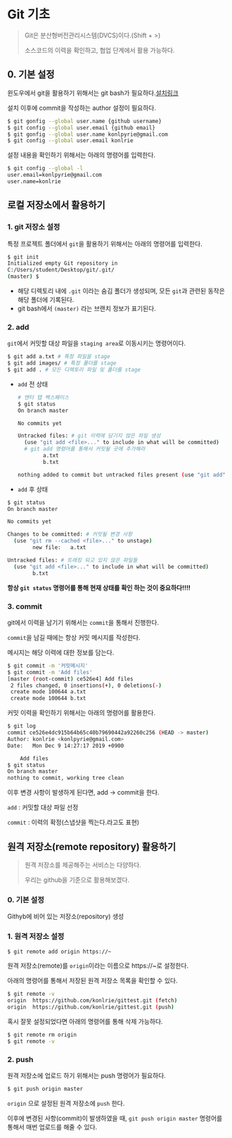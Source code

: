 # Git 기초

> Git은 분산형버전관리시스템(DVCS)이다.(Shift + >)
>
> 소스코드의 이력을 확인하고, 협업 단계에서 활용 가능하다.

## 0. 기본 설정

윈도우에서 git을 활용하기 위해서는 git bash가 필요하다.[설치링크](https://gitforwindows.org/)

설치 이후에 commit을 작성하는 author 설정이 필요하다.

```bash
$ git gonfig --global user.name {github username}
$ git config --global user.email {github email}
$ git gonfig --global user.name konlpyrie@gmail.com
$ git config --global user.email konlrie
```

설정 내용을 확인하기 위해서는 아래의 명령어를 입력한다.

```bash
$ git config --global -l
user.email=konlpyrie@gmail.com
user.name=konlrie
```

## 로컬 저장소에서 활용하기

### 1. git 저장소 설정

특정 프로젝트 폴더에서 `git`을 활용하기 위해서는 아래의 명령어를 입력한다.

```bash
$ git init
Initialized empty Git repository in
C:/Users/student/Desktop/git/.git/
(master) $
```

* 해당 디렉토리 내에 `.git` 이라는 숨김 폴더가 생성되며, 모든 `git`과 관련된 동작은 해당 폴더에 기록된다.
* git bash에서 `(master)` 라는 브랜치 정보가 표기된다.

### 2. add

`git`에서 커밋할 대상 파일을 `staging area`로 이동시키는 명령어이다.

```bash
$ git add a.txt # 특정 파일을 stage
$ git add images/ # 특정 폴더를 stage
$ git add . # 모든 디렉토리 파일 및 폴더를 stage
```

* `add` 전 상태

  ```bash
  # 엔터 탭 벡스페이스
  $ git status
  On branch master
  
  No commits yet
  
  Untracked files: # git 이력에 담기지 않은 파일 생성
    (use "git add <file>..." to include in what will be committed)
    # git add 명령어를 통해서 커밋될 곳에 추가해라
          a.txt
          b.txt
  
  nothing added to commit but untracked files present (use "git add" to track)
  
  ```

  

* `add` 후 상태

```bash
$ git status
On branch master

No commits yet

Changes to be committed: # 커밋될 변경 사항
  (use "git rm --cached <file>..." to unstage)
        new file:   a.txt

Untracked files: # 트래킹 되고 있지 않은 파일들
  (use "git add <file>..." to include in what will be committed)
        b.txt

```



**항상 `git status` 명령어를 통해 현재 상태를 확인 하는 것이 중요하다!!!!**

### 3. commit

git에서 이력을 남기기 위해서는 `commit`을 통해서 진행한다.

`commit`을 남길 때에는 항상 커밋 메시지를 작성한다.

메시지는 해당 이력에 대한 정보를 담는다.

```bash
$ git commit -m '커밋메시지'
$ git commit -m 'Add files'
[master (root-commit) ce526e4] Add files
 2 files changed, 0 insertions(+), 0 deletions(-)
 create mode 100644 a.txt
 create mode 100644 b.txt

```

커밋 이력을 확인하기 위해서는 아래의 명령어를 활용한다.

```bash
$ git log
commit ce526e4dc915b64b65c40b79690442a92260c256 (HEAD -> master)
Author: konlrie <konlpyrie@gmail.com>
Date:   Mon Dec 9 14:27:17 2019 +0900

    Add files
$ git status
On branch master
nothing to commit, working tree clean

```

이후 변경 사항이 발생하게 된다면, add -> commit을 한다.

`add` : 커밋할 대상 파일 선정

`commit` : 이력의 확정(스냅샷을 찍는다.라고도 표현)

## 원격 저장소(remote repository) 활용하기

> 원격 저장소를 제공해주는 서비스는 다양하다.
>
> 우리는 github을 기준으로 활용해보겠다.

### 0. 기본 설정

Githyb에 비어 있는 저장소(repository) 생성

### 1. 원격 저장소 설정

```bash
$ git remote add origin https://~
```

원격 저장소(remote)를 `origin`이라는 이름으로 https://~로 설정한다.

아래의 명령어를 통해서 저장된 원격 저장소 목록을 확인할 수 있다.

```bash
$ git remote -v
origin  https://github.com/konlrie/gittest.git (fetch)
origin  https://github.com/konlrie/gittest.git (push)
```

혹시 잘못 설정되었다면 아래의 명령어를 통해 삭제 가능하다.

```bash
$ git remote rm origin
$ git remote -v
```

### 2. push

원격 저장소에 업로드 하기 위해서는 push 명령어가 필요하다.

```bash
$ git push origin master
```

`origin` 으로 설정된 원격 저장소에 `push` 한다.

이후에 변경된 사항(commit)이 발생하였을 때, `git push origin master` 명령어를 통해서 매번 업로드를 해줄 수 있다.









